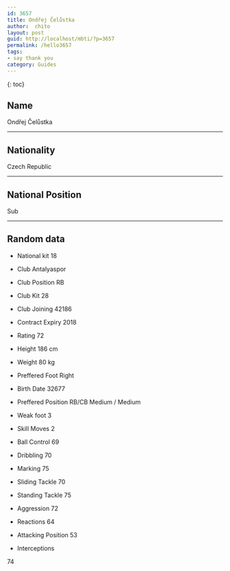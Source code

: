 ```yaml
---
id: 3657
title: Ondřej Čelůstka
author:  chito 
layout: post
guid: http://localhost/mbti/?p=3657
permalink: /hello3657
tags:
- say thank you
category: Guides
---
```



{: toc}


## Name  
Ondřej Čelůstka 

* * *

## Nationality  
Czech Republic 

* * *

## National Position  
Sub 

* * *

## Random data 

  * National kit 
18 

  * Club 
Antalyaspor 

  * Club Position 
RB 

  * Club Kit 
28 

  * Club Joining 
42186 

  * Contract Expiry 
2018 

  * Rating 
72 

  * Height 
186 cm 

  * Weight 
80 kg 

  * Preffered Foot 
Right 

  * Birth Date 
32677 

  * Preffered Position 
RB/CB Medium / Medium 

  * Weak foot 
3 

  * Skill Moves 
2 

  * Ball Control 
69 

  * Dribbling 
70 

  * Marking 
75 

  * Sliding Tackle 
70 

  * Standing Tackle 
75 

  * Aggression 
72 

  * Reactions 
64 

  * Attacking Position 
53 

  * Interceptions 

74</ul>